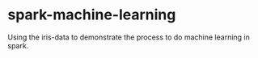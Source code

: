 # spark-machine-learning


Using the iris-data to demonstrate the process to do machine learning in spark.
